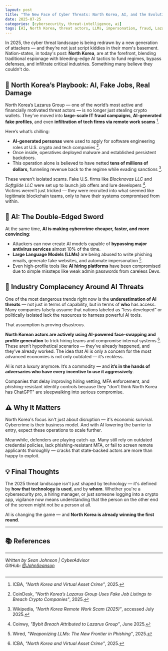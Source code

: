 ```yaml
---
layout: post
title: "The New Face of Cyber Threats: North Korea, AI, and the Evolution of State-Sponsored Hacking"
date: 2025-07-25
categories: [cybersecurity, threat-intelligence, ai]
tags: [AI, North Korea, threat actors, LLMs, impersonation, fraud, Lazarus]
---
```


In 2025, the cyber threat landscape is being redrawn by a new generation of attackers — and they’re not just script kiddies in their mom's basement. Nation-states, in today's post: **North Korea**, are at the forefront, blending traditional espionage with bleeding-edge AI tactics to fund regimes, bypass defenses, and infiltrate critical industries. Something many believe they couldn't do.

## 🎯 North Korea’s Playbook: AI, Fake Jobs, Real Damage

North Korea’s Lazarus Group — one of the world’s most active and financially motivated threat actors — is no longer just stealing crypto wallets. They’ve moved into **large-scale IT fraud campaigns**, **AI-generated fake profiles**, and even **infiltration of tech firms via remote work scams** [^1].

Here’s what’s chilling:
- **AI-generated personas** were used to apply for software engineering roles at U.S. crypto and tech companies [^2].
- Once inside, operatives deployed malware and established persistent backdoors.
- This operation alone is believed to have netted **tens of millions of dollars**, funneling revenue back to the regime while evading sanctions [^3].

These weren’t isolated scams. Fake U.S. firms like *Blocknovas LLC* and *Softglide LLC* were set up to launch job offers and lure developers [^4]. Victims weren’t just tricked — they were recruited into what seemed like legitimate blockchain teams, only to have their systems compromised from within.

## 🤖 AI: The Double-Edged Sword

At the same time, **AI is making cybercrime cheaper, faster, and more convincing**:
- Attackers can now create AI models capable of **bypassing major antivirus services** almost 10% of the time.
- **Large Language Models (LLMs)** are being abused to write phishing emails, generate fake websites, and automate impersonation [^6].
- Even high-profile tools like **AI hiring platforms** have been compromised due to simple missteps like weak admin passwords from careless Devs.

## 🧠 Industry Complacency Around AI Threats

One of the most dangerous trends right now is the **underestimation of AI threats** — not just in terms of capability, but in terms of **who** has access. Many companies falsely assume that nations labeled as “less developed” or politically isolated lack the resources to harness powerful AI tools.

That assumption is proving disastrous.

**North Korean actors are actively using AI-powered face-swapping and profile generation** to trick hiring teams and compromise internal systems [^1]. These aren’t hypothetical scenarios — they’ve already happened, and they’ve already worked. The idea that AI is only a concern for the most advanced economies is not only outdated — it’s reckless.

AI is not a luxury anymore. It’s a commodity — and **it’s in the hands of adversaries who have every incentive to use it aggressively**.

Companies that delay improving hiring vetting, MFA enforcement, and phishing-resistant identity controls because they "don’t think North Korea has ChatGPT" are sleepwalking into serious compromise.

## ⚠️ Why It Matters

North Korea's focus isn't just about disruption — it's economic survival. Cybercrime is their business model. And with AI lowering the barrier to entry, expect these operations to scale further.

Meanwhile, defenders are playing catch-up. Many still rely on outdated credential policies, lack phishing-resistant MFA, or fail to screen remote applicants thoroughly — cracks that state-backed actors are more than happy to exploit.

## 💡 Final Thoughts

The 2025 threat landscape isn't just shaped by technology — it's defined by **how that technology is used**, and by **whom**. Whether you're a cybersecurity pro, a hiring manager, or just someone logging into a crypto app, vigilance now means understanding that the person on the other end of the screen might not be a person at all.

AI is changing the game — and **North Korea is already winning the first round**.

---

## 📚 References

[^1]: ICBA, *"North Korea and Virtual Asset Crime"*, 2025.  
[^2]: CoinDesk, *"North Korea’s Lazarus Group Uses Fake Job Listings to Breach Crypto Companies"*, 2025.  
[^3]: Wikipedia, *"North Korea Remote Work Scam (2025)"*, accessed July 2025.  
[^4]: Coinwy, *"Bybit Breach Attributed to Lazarus Group"*, June 2025.  
[^5]: Cybersecurity Threat Landscape Summary – 2025, OpenAI ChatGPT internal briefing.  
[^6]: Wired, *"Weaponizing LLMs: The New Frontier in Phishing"*, 2025.  
[^7]: The Guardian, *"AI Hiring Systems Breached in Global Job Scam"*, May 2025.

---

*Written by Sean Johnson | CyberAdvisor*  
*GitHub: [@JohnSeanson](https://github.com/JohnSeanson)*  
```
